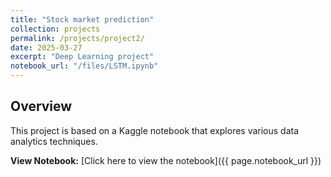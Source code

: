 ```yaml
---
title: "Stock market prediction"
collection: projects
permalink: /projects/project2/
date: 2025-03-27
excerpt: "Deep Learning project"
notebook_url: "/files/LSTM.ipynb"
---
```

## Overview

This project is based on a Kaggle notebook that explores various data analytics techniques.

**View Notebook:** [Click here to view the notebook]({{ page.notebook_url }})
